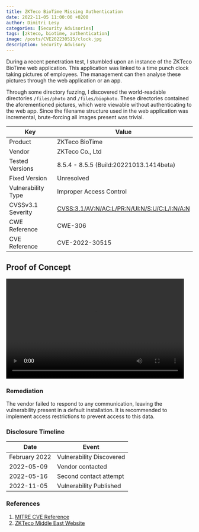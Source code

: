 ```yaml
---
title: ZKTeco BioTime Missing Authentication
date: 2022-11-05 11:00:00 +0200
author: Dimitri Lesy
categories: [Security Advisories]
tags: [zkteco, biotime, authentication]
image: /posts/CVE202230515/clock.jpg
description: Security Advisory
---
```


During a recent penetration test, I stumbled upon an instance of the ZKTeco BioTime web application. This application was linked to a time punch clock taking pictures of employees. The management can then analyse these pictures through the web application or an app.

Through some directory fuzzing, I discovered the world-readable directories `/files/photo` and `/files/biophoto`. These directories contained the aforementioned pictures, which were viewable without authenticating to the web app. Since the filename structure used in the web application was incremental, brute-forcing all images present was trivial.

| Key | Value |
|---|---|
| Product | ZKTeco BioTime |
| Vendor | ZKTeco Co., Ltd |
| Tested Versions |  8.5.4 - 8.5.5 (Build:20221013.1414beta)|
|Fixed Version | Unresolved |
| Vulnerability Type | Improper Access Control |
| CVSSv3.1 Severity | [CVSS:3.1/AV:N/AC:L/PR:N/UI:N/S:U/C:L/I:N/A:N](https://www.first.org/cvss/calculator/3.1#CVSS:3.1/AV:N/AC:L/PR:N/UI:N/S:U/C:L/I:N/A:N) |
|CWE Reference | CWE-306 |
|CVE Reference | CVE-2022-30515 |

## Proof of Concept

<video width="480" height="270" controls>
  <source src="/assets/video/CVE-2022-ZKTeco-BioTime.mov" type="video/mp4">
Your browser does not support the video tag.
</video>

### Remediation

The vendor failed to respond to any communication, leaving the vulnerability present in a default installation.
It is recommended to implement access restrictions to prevent access to this data.

### Disclosure Timeline

| Date | Event |
|---|---|
| February 2022 | Vulnerability Discovered |
| 2022-05-09 | Vendor contacted |
| 2022-05-16 | Second contact attempt |
| 2022-11-05 | Vulnerability Published |

### References

1. [MITRE CVE Reference](https://cve.mitre.org/cgi-bin/cvename.cgi?name=2022-30515)
1. [ZKTeco Middle East Website](https://www.zkteco.me/software-5)